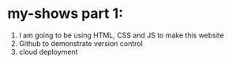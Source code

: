 # my-shows part 1:

1) I am going to be using HTML, CSS and JS to make this website
2) Github to demonstrate version control
3) cloud deployment

